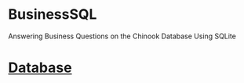 # BusinessSQL
Answering Business Questions on the Chinook Database Using SQLite

# [Database](https://github.com/lerocha/chinook-database)
